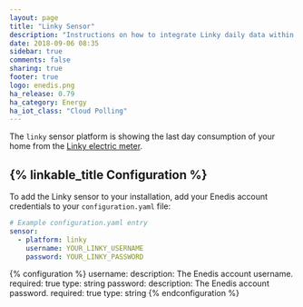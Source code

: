 ```yaml
---
layout: page
title: "Linky Sensor"
description: "Instructions on how to integrate Linky daily data within Home Assistant."
date: 2018-09-06 08:35
sidebar: true
comments: false
sharing: true
footer: true
logo: enedis.png
ha_release: 0.79
ha_category: Energy
ha_iot_class: "Cloud Polling"
---
```



The `linky` sensor platform is showing the last day consumption of your home from the [Linky electric meter](https://www.enedis.fr/english).

## {% linkable_title Configuration %}

To add the Linky sensor to your installation, add your Enedis account credentials to your `configuration.yaml` file:

```yaml
# Example configuration.yaml entry
sensor:
  - platform: linky
    username: YOUR_LINKY_USERNAME
    password: YOUR_LINKY_PASSWORD
```

{% configuration %}
username:
  description: The Enedis account username.
  required: true
  type: string
password:
  description: The Enedis account password.
  required: true
  type: string
{% endconfiguration %}

